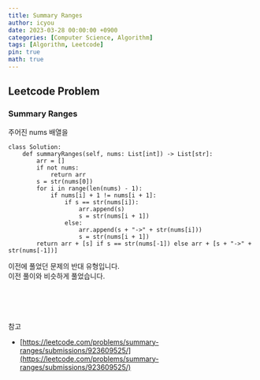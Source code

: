 ```yaml
---
title: Summary Ranges
author: icyou
date: 2023-03-28 00:00:00 +0900
categories: [Computer Science, Algorithm]
tags: [Algorithm, Leetcode]
pin: true
math: true
---
```


## Leetcode Problem

### Summary Ranges
주어진 nums 배열을 

```
class Solution:
    def summaryRanges(self, nums: List[int]) -> List[str]:
        arr = []
        if not nums: 
            return arr
        s = str(nums[0])
        for i in range(len(nums) - 1):
            if nums[i] + 1 != nums[i + 1]:
                if s == str(nums[i]):
                    arr.append(s)
                    s = str(nums[i + 1])
                else:    
                    arr.append(s + "->" + str(nums[i]))
                    s = str(nums[i + 1])
        return arr + [s] if s == str(nums[-1]) else arr + [s + "->" + str(nums[-1])]
```
이전에 풀었던 문제의 반대 유형입니다.  
이전 풀이와 비슷하게 풀었습니다.



<br/><br/><br/><br/>
참고 
- [https://leetcode.com/problems/summary-ranges/submissions/923609525/](https://leetcode.com/problems/summary-ranges/submissions/923609525/)
